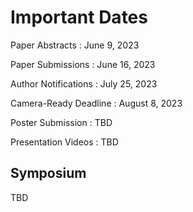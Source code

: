 # Important Dates

Paper Abstracts
: June 9, 2023

Paper Submissions
: June 16, 2023

Author Notifications
: July 25, 2023

Camera-Ready Deadline
: August 8, 2023

Poster Submission
: TBD

Presentation Videos
: TBD

## Symposium
TBD
<!--
 ** October 22, 2023 **
-->
